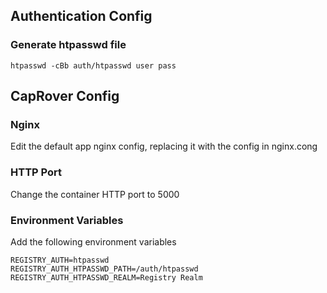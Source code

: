## Authentication Config

### Generate htpasswd file
```
htpasswd -cBb auth/htpasswd user pass
```

## CapRover Config

### Nginx
Edit the default app nginx config, replacing it with the config in nginx.cong

### HTTP Port
Change the container HTTP port to 5000

### Environment Variables
Add the following environment variables

```
REGISTRY_AUTH=htpasswd
REGISTRY_AUTH_HTPASSWD_PATH=/auth/htpasswd
REGISTRY_AUTH_HTPASSWD_REALM=Registry Realm
```
